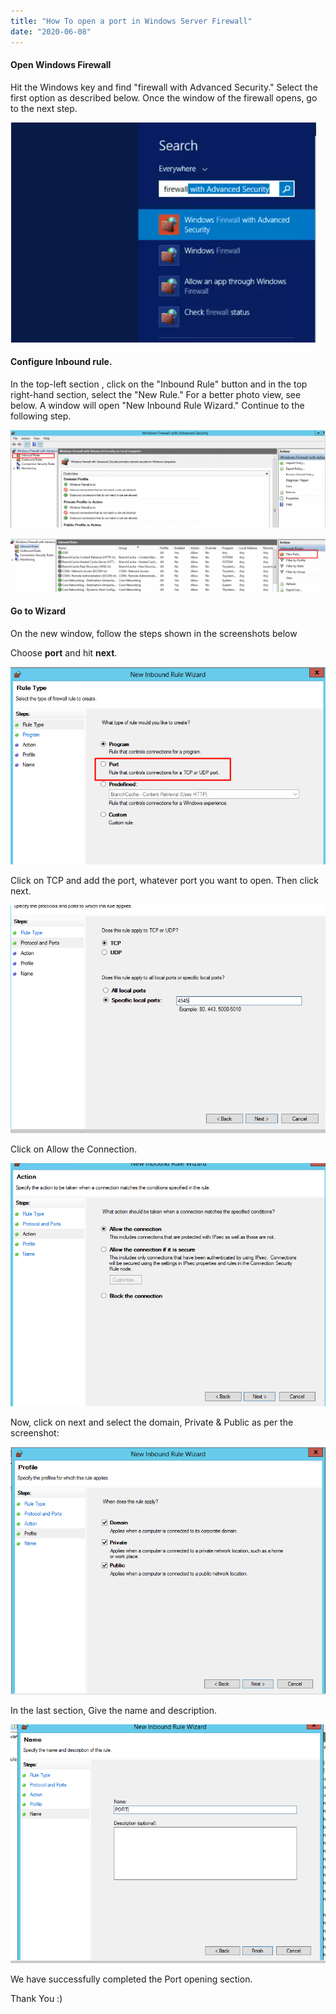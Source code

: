```yaml
---
title: "How To open a port in Windows Server Firewall"
date: "2020-06-08"
---
```


#### Open Windows Firewall

Hit the Windows key and find "firewall with Advanced Security." Select the first option as described below. Once the window of the firewall opens, go to the next step.

![](images/fir1.png)

#### Configure Inbound rule.

In the top-left section , click on the "Inbound Rule" button and in the top right-hand section, select the "New Rule." For a better photo view, see below. A window will open "New Inbound Rule Wizard." Continue to the following step.

![](images/fir2-1024x317.png)

![](images/fir3-1024x174.png)

#### Go to Wizard

On the new window, follow the steps shown in the screenshots below

Choose **port** and hit **next**.

![](images/fir4.png)

Click on TCP and add the port, whatever port you want to open. Then click next.

![](images/fir5.png)

Click on Allow the Connection.

![](images/fir6.png)

Now, click on next and select the domain, Private & Public as per the screenshot:

![](images/fir7.png)

In the last section, Give the name and description.

![](images/fir8.png)

We have successfully completed the Port opening section.

Thank You :)

